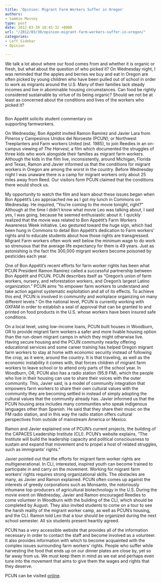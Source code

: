 ```yaml
---
title: 'Opinion: Migrant Farm Workers Suffer in Oregon'
authors:
- Sammie Massey
type: post
date: 2012-03-30 18:45:32 +0000
url: "/2012/03/30/opinion-migrant-farm-workers-suffer-in-oregon/"
categories:
- Left Sidebar
- Opinion

---
```

We talk a lot about where our food comes from and whether it is organic or fresh, but what about the question of who picked it? On Wednesday night, I was reminded that the apples and berries we buy and eat in Oregon are often picked by young children who have been pulled out of school in order to work as migrants around the U.S. Many of their families lack steady incomes and live in abominable housing circumstances. Can food be rightly considered sustainable by virtue of its being organic? Should we not be at least as concerned about the conditions and lives of the workers who picked it?

<div id="attachment_1452" style="width: 310px" class="wp-caption alignright">
  <a href="http://www.reedquest.org/2012/03/opinion-migrant-farm-workers-suffer-in-oregon/farmworkers/" rel="attachment wp-att-1452"><img class="size-medium wp-image-1452" title="Farmworkers table" src="https://i2.wp.com/www.reedquest.org/wp-content/uploads/2012/03/farmworkers-300x225.jpg?resize=300%2C225" alt="" data-recalc-dims="1" /></a>
  
  <p class="wp-caption-text">
    Bon Appétit solicits student commentary on supporting farmworkers.
  </p>
</div>

On Wednesday, Bon Appétit invited Ramon Ramirez and Javier Lara from Pineros y Campesinos Unidos del Noroeste (PCUN), or Northwest Treeplanters and Farm workers United (est. 1985), to join Reedies in an on-campus viewing of _The Harvest,_ a film which documented the struggles of three kids who work alongside their families as migrant farm workers. Although the kids in the film live, inconsistently, around Michigan, Florida and Texas, Ramon and Javier informed us that the conditions for migrant workers in Oregon are among the worst in the country. Before Wednesday night I was unaware there is a camp for migrant workers only about 25 miles away from Reed. Our visitors form PCUN claimed that the conditions there would shock us.

My opportunity to watch the film and learn about these issues began when Bon Appétit&#8217;s Leo approached me as I got my lunch in Commons on Wednesday. He inquired, &#8220;You&#8217;re coming to the movie tonight, right?&#8221; Although at the time I didn&#8217;t know what movie Leo was talking about, I said yes, I was going, because he seemed enthusiastic about it. I quickly realized that the movie was related to Bon Appétit&#8217;s Farm Workers Awareness Week initiative. Leo gestured toward the huge sign, which had been hung in Commons to detail Bon Appétit&#8217;s dedication to Farm workers&#8217; rights and to educate students about how those rights are transgressed. Migrant Farm workers often work well below the minimum wage to do work so strenuous that the average life expectancy for them is 49 years. Just as astonishing is the fact the 300,000 migrant workers become poisoned by pesticides each year.

One of Bon Appétit&#8217;s recent efforts for farm worker rights has been what PCUN President Ramon Ramirez called a successful partnership between Bon Appétit and PCUN. PCUN describes itself as &#8220;Oregon&#8217;s union of farm workers, nursery, and reforestation workers, and Oregon&#8217;s largest Latino organization.&#8221; PCUN aims &#8220;to empower farm workers to understand and take action against systematic exploitation and all of its effects. To achieve this end, PCUN is involved in community and workplace organizing on many different levels.&#8221; On the national level, PCUN is currently working with OXFAM in order to establish a seal of approval that can be granted to and printed on food products in the U.S. whose workers have been insured safe conditions.

On a local level, using low-income loans, PCUN built houses in Woodburn, OR to provide migrant farm workers a safer and more livable housing option than the run-down migrant camps in which they might otherwise live. Having secure housing and the PCUN community nearby offering educational services and some career training has helped Oregon migrant farm workers to stay at home with economic security instead of following the crop, as it were, around the country. It is that traveling, as well as the economic instability it comes with, that forces children of migrant farm workers to leave school or to attend only parts of the school year. In Woodburn, OR, PCUN also has a radio station (95.9 FM), which the people who live in their housing can use to share their voices with the outer community. This, Javier said, is a model of community integration that empowers farm workers to share their own cultural values with the community they are becoming settled in instead of simply adopting the cultural values that the community already has. Javier informed us that the PCUN housing area includes many communities who speak indigenous languages other than Spanish. He said that they share their music on the FM radio station, and in this way the radio station offers cultural perspectives from outside of mainstream America or Mexico.

Ramon and Javier explained one of PCUN&#8217;s current projects, the building of the CAPACES Leadership Institute (CLI). PCUN&#8217;s website explains, &#8220;The Institute will build the leadership capacity and political consciousness to sustain and expand that movement and to propel a host of related struggles, such as immigrants’ rights.&#8221;

Javier pointed out that the efforts for migrant farm worker rights are multigenerational. In CLI, interested, inspired youth can become trained to participate in and carry on the movement. Working for migrant farm workers&#8217; rights requires strong organizational skills. The obstacles are many, as Javier and Ramon explained. PCUN often comes up against the interests of greedy corporations such as Monsanto, the notoriously inhumane top-producers of agricultural biotechnology in the U.S. During the movie event on Wednesday, Javier and Ramon encouraged Reedies to come volunteer in Woodburn with the building of the CLI, which should be completed by August. They also invited students to come on a tour to see the harsh reality of the migrant worker camp, as well as PCUN&#8217;s housing, and the CLI. Ramon told Leo that a tour should be organized during the next school semester. All six students present heartily agreed.

PCUN has a very accessible website that provides all of the information necessary in order to contact the staff and become involved as a volunteer. It also provides information with which to become acquainted with the complex issues surrounding farm workers&#8217; rights. People who suffer while harvesting the food that ends up on our dinner plates are close by, yet so far away from us. We must keep them in mind as we eat and perhaps even tune into the movement that aims to give them the wages and rights that they deserve.

PCUN can be visited [online][1].

 [1]: http://www.pcun.org/